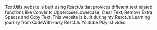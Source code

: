 TextUtils website is built using ReactJs that provides different text related functions like Conver to Uppercase/Lowercase, Clear Text, Remove Extra Spaces and Copy Text.
This website is built during my ReactJs Learning journey from CodeWithHarry ReactJs Youtube Playlist video.

